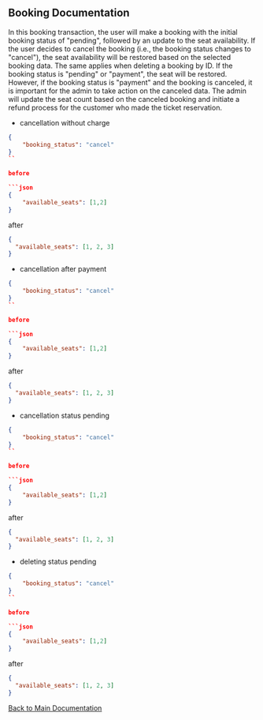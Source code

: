 ## Booking Documentation

In this booking transaction, the user will make a booking with the initial booking status of "pending", followed by an update to the seat availability. If the user decides to cancel the booking (i.e., the booking status changes to "cancel"), the seat availability will be restored based on the selected booking data. The same applies when deleting a booking by ID. If the booking status is "pending" or "payment", the seat will be restored. However, if the booking status is "payment" and the booking is canceled, it is important for the admin to take action on the canceled data. The admin will update the seat count based on the canceled booking and initiate a refund process for the customer who made the ticket reservation.

- cancellation without charge

````json
{
    "booking_status": "cancel"
}
``

before

```json
{
    "available_seats": [1,2]
}
````

after

```json
{
  "available_seats": [1, 2, 3]
}
```

- cancellation after payment

````json
{
    "booking_status": "cancel"
}
``

before

```json
{
    "available_seats": [1,2]
}
````

after

```json
{
  "available_seats": [1, 2, 3]
}
```

- cancellation status pending

````json
{
    "booking_status": "cancel"
}
``

before

```json
{
    "available_seats": [1,2]
}
````

after

```json
{
  "available_seats": [1, 2, 3]
}
```

- deleting status pending

````json
{
    "booking_status": "cancel"
}
``

before

```json
{
    "available_seats": [1,2]
}
````

after

```json
{
  "available_seats": [1, 2, 3]
}
```

[Back to Main Documentation](../README.md)
